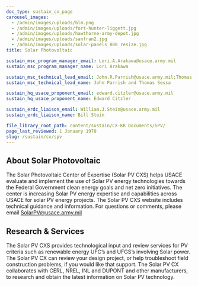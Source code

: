 ```yaml
---
doc_type: sustain_cx_page
carousel_images:
  - /admin/images/uploads/blm.png
  - /admin/images/uploads/fort-hunter-liggett.jpg
  - /admin/images/uploads/hawthorne-army-depot.jpg
  - /admin/images/uploads/sanfran2.jpg
  - /admin/images/uploads/solar-panels_800_resize.jpg
title: Solar Photovoltaic

sustain_msc_program_manager_email: Lori.A.Arakawa@usace.army.mil
sustain_msc_program_manager_name: Lori Arakawa

sustain_msc_technical_lead_email: John.R.Parrish@usace.army.mil;Thomas.E.Sessa@usace.army.mil
sustain_msc_technical_lead_name: John Parrish and Thomas Sessa

sustain_hq_usace_proponent_email: edward.citzler@usace.army.mil
sustain_hq_usace_proponent_name: Edward Citzler

sustain_erdc_liaison_email: William.J.Stein@usace.army.mil
sustain_erdc_liaison_name: Bill Stein

file_library_root_path: content/sustain/CX-KR Documents/SPV/
page_last_reviewed: 1 January 1970
slug: /sustain/cx/spv
---
```


## About Solar Photovoltaic

The Solar Photovoltaic Center of Expertise (Solar PV CXS) helps USACE evaluate and implement the use of Solar PV energy technologies towards the Federal Government clean energy goals and net zero initiatives. The center is increasing Solar PV energy expertise and capabilities across USACE for solar PV energy projects. The Solar PV CXS website includes technical guidance and information. For questions or comments, please email SolarPV@usace.army.mil

## Research & Services

The Solar PV CXS provides technological input and review services for PV criteria such as renewable energy UFC’s and UFGS’s involving Solar power. The Solar PV CX can review your design project, or help troubleshoot field construction problems, if you would like that support. The Solar PV CX collaborates with CERL, NREL, INL and DUPONT and other manufacturers, to research and obtain the latest information on Solar PV technology.
